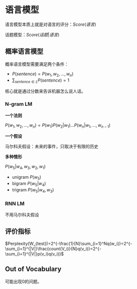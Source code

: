 # 语言模型

语言模型本质上就是对语言的评分：$Score(语言)$

话题模型：$Score(话题|语言)$

## 概率语言模型

概率语言模型需要满足两个条件：

- $P(sentence) = P(w_1,w_2,…,w_n)$
- $\sum_{sentence \in L}P(sentence)=1$

核心就是通过分数来告诉机器怎么说人话。

### N-gram LM

**一个法则**

$P(w_1,w_2,…,w_n) = P(w_1)P(w_2|w_1)…P(w_n|w_1,…,w_{n-1})$

**一个假设**

马尔科夫假设：未来的事件，只取决于有限的历史

**多种情形**

$P(w_5|w_4,w_3,w_2,w_1)$

- unigram $P(w_5)$
- bigram $P(w_5|w_4)$
- trigram $P(w_5|w_4,w_3)$

### RNN LM

不用马尔科夫假设

## 评价指标

$Perplexity(W_{test})=2^{-\frac{1}{N}\sum_{i=1}^Nq(w_i)}=2^{-\sum_{i=1}^{|V|}\frac{count(V_i)}{N}q(v_i)}=2^{-\sum_{i=1}^{|V|}p(v_i)q(v_i)}$

## Out of Vocabulary

可能出现0的问题。



